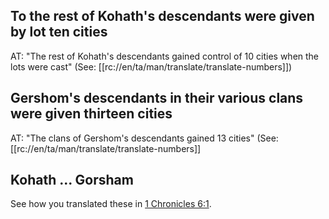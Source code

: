 ## To the rest of Kohath's descendants were given by lot ten cities ##

AT: "The rest of Kohath's descendants gained control of 10 cities when the lots were cast" (See: [[rc://en/ta/man/translate/translate-numbers]])

## Gershom's descendants in their various clans were given thirteen cities ##

AT: "The clans of Gershom's descendants gained 13 cities" (See: [[rc://en/ta/man/translate/translate-numbers]]

## Kohath ... Gorsham ##

See how you translated these in [1 Chronicles 6:1](./01.md).